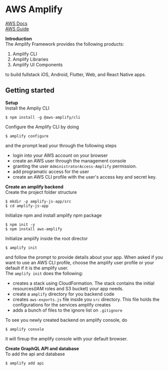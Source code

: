 # AWS Amplify
[AWS Docs](https://docs.amplify.aws/start/q/integration/js/)  
[AWS Guide](https://docs.amplify.aws/guides/q/platform/js/)


__Introduction__  
The Amplify Framework provides the following products:
1. Amplify CLI
2. Amplify Libraries
3. Amplify UI Components  

to build fullstack iOS, Android, Flutter, Web, and React Native apps.  

## Getting started
__Setup__  
Install the Ampliy CLI
```
$ npm install -g @aws-amplify/cli
```
Configure the Amplify CLI by doing
```
$ amplify configure
```
and the prompt lead your through the following steps
* login into your AWS account on your browser
* create an AWS user through the management console
* granting the user `AdministratorAccess-Amplify` permission.
* add programatic access for the user
* create an AWS CLI profile with the user's access key and secret key.

__Create an amplify backend__  
Create the project folder structure
```
$ mkdir -p amplify-js-app/src
$ cd amplify-js-app
```
Initialize npm and install amplify npm package
```
$ npm init -y
$ npm install aws-amplify
```
Initialize amplify inside the root director
```
$ amplify init
```
and follow the prompt to provide details about your app. When asked if you want to use an AWS CLI profile, choose the amplify user profile or your default if it is the amplify user.  
The `amplify init` does the following:
* creates a stack using CloudFormation. The stack contains the initial resources(IAM roles and S3 bucket) your app needs.  
* create a `amplify` directory for you backend code
* creates `aws-exports.js` file inside you `src` directory. This file holds the configurations for the services amplify creates
* adds a bunch of files to the ignore list on `.gitignore`

To see you newly created backend on amplify console, do
```
$ amplify console
```
it will fireup the amplify console with your default browser.  

__Create GraphQL API and database__   
To add the api and database
```
$ amplify add api
```
